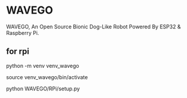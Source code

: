 # WAVEGO
WAVEGO, An Open Source Bionic Dog-Like Robot Powered By ESP32 &amp; Raspberry Pi.

## for rpi
python -m venv venv_wavego

source venv_wavego/bin/activate

python WAVEGO/RPi/setup.py
